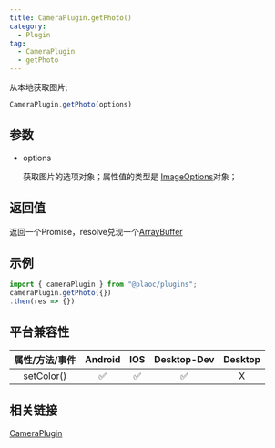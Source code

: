 ```yaml
---
title: CameraPlugin.getPhoto()
category:
  - Plugin
tag:
  - CameraPlugin
  - getPhoto
---
```


从本地获取图片;

```js
CameraPlugin.getPhoto(options)
```

## 参数

  - options

    获取图片的选项对象；属性值的类型是 [ImageOptions](../../interface/image-options/index.md)对象；

## 返回值

  返回一个Promise，resolve兑现一个[ArrayBuffer](https://developer.mozilla.org/zh-CN/docs/Web/JavaScript/Reference/Global_Objects/ArrayBuffer)

## 示例
```js
import { cameraPlugin } from "@plaoc/plugins";
cameraPlugin.getPhoto({})
.then(res => {})
```

## 平台兼容性

| 属性/方法/事件 | Android | IOS | Desktop-Dev | Desktop |
|:------------:|:-------:|:---:|:-----------:|:-------:|
| setColor()   | ✅      | ✅  | ✅          | X      |

## 相关链接

[CameraPlugin](./index.md)



